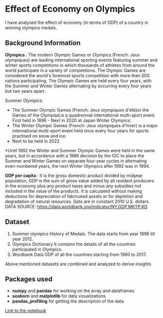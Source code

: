  # Effect of Economy on Olympics

I have analysed the effect of economy (in terms of GDP) of a country in winning olympics medals.

## Background Information

__Olympics__ : The modern Olympic Games or Olympics (French: Jeux olympiques) are leading international sporting events featuring summer and winter sports competitions in which thousands of athletes from around the world participate in a variety of competitions. The Olympic Games are considered the world's foremost sports competition with more than 200 nations participating. The Olympic Games are held every four years, with the Summer and Winter Games alternating by occurring every four years but two years apart.

Summer Olympics:
* The Summer Olympic Games (French: Jeux olympiques d'été)or the Games of the Olympiad,is a quadrennial international multi-sport event.
First held in 1896 - Next in 2020 at Japan
Winter Olympics:
* The Winter Olympic Games (French: Jeux olympiques d'hiver) is a major international multi-sport event held once every four years for sports practised on snow and ice.
* Next to be held in 2022

*Until 1992 the Winter and Summer Olympic Games were held in the same years, but in accordance with a 1986 decision by the IOC to place the Summer and Winter Games on separate four-year cycles in alternating even-numbered years, the next Winter Olympics after 1992 was in 1994.



__GDP per capita__ : It is the gross domestic product divided by midyear population. GDP is the sum of gross value added by all resident producers in the economy plus any product taxes and minus any subsidies not included in the value of the products. It is calculated without making deductions for depreciation of fabricated assets or for depletion and degradation of natural resources. Data are in constant 2010 U.S. dollars. 
DATA SOURCE: https://data.worldbank.org/indicator/NY.GDP.MKTP.KD 

## Dataset
1. Summer olympics History of Medals. 
The data starts from year 1896 till year 2012.
2. Olympics Dictionary
It contains the details of all the countries participated in Olympics. 
3. Wordbank Data
GDP of all the countries starting from 1960 to 2017.

Above mentioned datasets are combined and analyzed to derive insights

## Packages used

* __numpy__ and __pandas__ for working on the array and dataframes
* __seaborn__ and __matplotlib__ for data vizualizations
* __pandas_profiling__ for getting the description of the data

[Link to the notebook](./)

